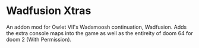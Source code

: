 # Wadfusion Xtras
 An addon mod for Owlet VII's Wadsmoosh continuation, Wadfusion. Adds the extra console maps into the game as well as the entireity of doom 64 for doom 2 (With Permission).
